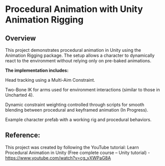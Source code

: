 # **Procedural Animation with Unity Animation Rigging**

## **Overview**

This project demonstrates procedural animation in Unity using the Animation Rigging package. The setup allows a character to dynamically react to the environment without relying only on pre-baked animations.

**The implementation includes:**

Head tracking using a Multi-Aim Constraint.

Two-Bone IK for arms used for environment interactions (similar to those in Uncharted 4).

Dynamic constraint weighting controlled through scripts for smooth blending between procedural and keyframed animation (In Progress).

Example character prefab with a working rig and procedural behaviors.

## **Reference:**

This project was created by following the YouTube tutorial:
Learn Procedural Animation in Unity (Free complete course – Unity tutorial) - https://www.youtube.com/watch?v=cg_vXWPaG8A
